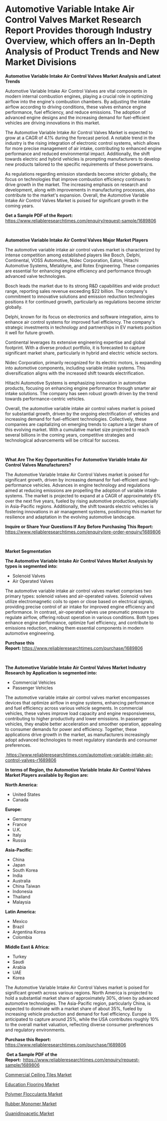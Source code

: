 <p><h1>Automotive Variable Intake Air Control Valves Market Research Report Provides thorough Industry Overview, which offers an In-Depth Analysis of Product Trends and New Market Divisions</h1></p><p><strong>Automotive Variable Intake Air Control Valves Market Analysis and Latest Trends</strong></p>
<p><p>Automotive Variable Intake Air Control Valves are vital components in modern internal combustion engines, playing a crucial role in optimizing airflow into the engine's combustion chambers. By adjusting the intake airflow according to driving conditions, these valves enhance engine performance, fuel efficiency, and reduce emissions. The adoption of advanced engine designs and the increasing demand for fuel-efficient vehicles are driving innovations in this market.</p><p>The Automotive Variable Intake Air Control Valves Market is expected to grow at a CAGR of 4.1% during the forecast period. A notable trend in the industry is the rising integration of electronic control systems, which allows for more precise management of air intake, contributing to enhanced engine performance and reduced environmental impact. Additionally, the shift towards electric and hybrid vehicles is prompting manufacturers to develop new products tailored to the specific requirements of these powertrains. </p><p>As regulations regarding emission standards become stricter globally, the focus on technologies that improve combustion efficiency continues to drive growth in the market. The increasing emphasis on research and development, along with improvements in manufacturing processes, also contribute to the market's expansion. Overall, the Automotive Variable Intake Air Control Valves Market is poised for significant growth in the coming years.</p></p>
<p><strong>Get a Sample PDF of the Report:&nbsp;</strong> <a href="https://www.reliableresearchtimes.com/enquiry/request-sample/1689806?utm_campaign=1625&utm_medium=2&utm_source=Github&utm_content=ia&utm_term=17102024&utm_id=automotive-variable-intake-air-control-valves">https://www.reliableresearchtimes.com/enquiry/request-sample/1689806</a></p>
<p>&nbsp;</p>
<p><strong>Automotive Variable Intake Air Control Valves Major Market Players</strong></p>
<p><p>The automotive variable intake air control valves market is characterized by intense competition among established players like Bosch, Delphi, Continental, VOSS Automotive, Nidec Corporation, Eaton, Hitachi Automotive Systems, Metaldyne, and Rotex Engineering. These companies are essential for enhancing engine efficiency and performance through advanced valve technologies.</p><p>Bosch leads the market due to its strong R&D capabilities and wide product range, reporting sales revenue exceeding $22 billion. The company's commitment to innovative solutions and emission reduction technologies positions it for continued growth, particularly as regulations become stricter globally.</p><p>Delphi, known for its focus on electronics and software integration, aims to enhance air control systems for improved fuel efficiency. The company's strategic investments in technology and partnerships in EV markets position it well for future growth.</p><p>Continental leverages its extensive engineering expertise and global footprint. With a diverse product portfolio, it is forecasted to capture significant market share, particularly in hybrid and electric vehicle sectors.</p><p>Nidec Corporation, primarily recognized for its electric motors, is expanding into automotive components, including variable intake systems. This diversification aligns with the increased shift towards electrification.</p><p>Hitachi Automotive Systems is emphasizing innovation in automotive products, focusing on enhancing engine performance through smarter air intake solutions. The company has seen robust growth driven by the trend towards performance-centric vehicles.</p><p>Overall, the automotive variable intake air control valves market is poised for substantial growth, driven by the ongoing electrification of vehicles and increasing demand for fuel-efficient technologies. Collectively, these companies are capitalizing on emerging trends to capture a larger share of this evolving market. With a cumulative market size projected to reach several billions in the coming years, competitive strategies and technological advancements will be critical for success.</p></p>
<p>&nbsp;</p>
<p><strong>What Are The Key Opportunities For Automotive Variable Intake Air Control Valves Manufacturers?</strong></p>
<p><p>The Automotive Variable Intake Air Control Valves market is poised for significant growth, driven by increasing demand for fuel-efficient and high-performance vehicles. Advances in engine technology and regulations aimed at reducing emissions are propelling the adoption of variable intake systems. The market is projected to expand at a CAGR of approximately 6% over the next five years, fueled by rising automotive production, especially in Asia-Pacific regions. Additionally, the shift towards electric vehicles is fostering innovations in air management systems, positioning this market for resilience and adaptation in the evolving automotive landscape.</p></p>
<p><strong>Inquire or Share Your Questions If Any Before Purchasing This Report:</strong> <a href="https://www.reliableresearchtimes.com/enquiry/pre-order-enquiry/1689806?utm_campaign=1625&utm_medium=2&utm_source=Github&utm_content=ia&utm_term=17102024&utm_id=automotive-variable-intake-air-control-valves">https://www.reliableresearchtimes.com/enquiry/pre-order-enquiry/1689806</a></p>
<p>&nbsp;</p>
<p><strong>Market Segmentation</strong></p>
<p><strong>The Automotive Variable Intake Air Control Valves Market Analysis by types is segmented into:</strong></p>
<p><ul><li>Solenoid Valves</li><li>Air Operated Valves</li></ul></p>
<p><p>The automotive variable intake air control valves market comprises two primary types: solenoid valves and air-operated valves. Solenoid valves utilize electromagnetic coils to open or close based on electrical signals, providing precise control of air intake for improved engine efficiency and performance. In contrast, air-operated valves use pneumatic pressure to regulate airflow, offering robust operation in various conditions. Both types enhance engine performance, optimize fuel efficiency, and contribute to emissions reduction, making them essential components in modern automotive engineering.</p></p>
<p><strong>Purchase this Report:&nbsp;</strong><a href="https://www.reliableresearchtimes.com/purchase/1689806?utm_campaign=1625&utm_medium=2&utm_source=Github&utm_content=ia&utm_term=17102024&utm_id=automotive-variable-intake-air-control-valves">https://www.reliableresearchtimes.com/purchase/1689806</a></p>
<p>&nbsp;</p>
<p><strong>The Automotive Variable Intake Air Control Valves Market Industry Research by Application is segmented into:</strong></p>
<p><ul><li>Commercial Vehicles</li><li>Passenger Vehicles</li></ul></p>
<p><p>The automotive variable intake air control valves market encompasses devices that optimize airflow in engine systems, enhancing performance and fuel efficiency across various vehicle segments. In commercial vehicles, these valves improve load capacity and engine responsiveness, contributing to higher productivity and lower emissions. In passenger vehicles, they enable better acceleration and smoother operation, appealing to consumer demands for power and efficiency. Together, these applications drive growth in the market, as manufacturers increasingly adopt advanced technologies to meet regulatory standards and consumer preferences.</p></p>
<p><a href="https://www.reliableresearchtimes.com/automotive-variable-intake-air-control-valves-r1689806?utm_campaign=1625&utm_medium=2&utm_source=Github&utm_content=ia&utm_term=17102024&utm_id=automotive-variable-intake-air-control-valves">&nbsp;https://www.reliableresearchtimes.com/automotive-variable-intake-air-control-valves-r1689806</a></p>
<p><strong>In terms of Region, the Automotive Variable Intake Air Control Valves Market Players available by Region are:</strong></p>
<p>
    <p> <strong> North America: </strong>
        <ul>
            <li>United States</li>
            <li>Canada</li>
        </ul>
        </p> 
    <p> <strong> Europe: </strong>
        <ul>
            <li>Germany</li>
            <li>France</li>
            <li>U.K.</li>
            <li>Italy</li>
            <li>Russia</li>
        </ul>
        </p> 
    <p> <strong> Asia-Pacific: </strong>
        <ul>
            <li>China</li>
            <li>Japan</li>
            <li>South Korea</li>
            <li>India</li>
            <li>Australia</li>
            <li>China Taiwan</li>
            <li>Indonesia</li>
            <li>Thailand</li>
            <li>Malaysia</li>
        </ul>
        </p> 
    <p> <strong> Latin America: </strong>
        <ul>
            <li>Mexico</li>
            <li>Brazil</li>
            <li>Argentina Korea</li>
            <li>Colombia</li>
        </ul>
        </p> 
    <p> <strong> Middle East & Africa: </strong>
        <ul>
            <li>Turkey</li>
            <li>Saudi</li>
            <li>Arabia</li>
            <li>UAE</li>
            <li>Korea</li>
        </ul>
    </p>
    </p>
<p><p>The Automotive Variable Intake Air Control Valves market is poised for significant growth across various regions. North America is projected to hold a substantial market share of approximately 30%, driven by advanced automotive technologies. The Asia-Pacific region, particularly China, is expected to dominate with a market share of about 35%, fueled by increasing vehicle production and demand for fuel efficiency. Europe is anticipated to capture around 25%, while the USA contributes roughly 10% to the overall market valuation, reflecting diverse consumer preferences and regulatory environments.</p></p>
<p><strong>Purchase this Report: </strong><a href="https://www.reliableresearchtimes.com/purchase/1689806?utm_campaign=1625&utm_medium=2&utm_source=Github&utm_content=ia&utm_term=17102024&utm_id=automotive-variable-intake-air-control-valves">https://www.reliableresearchtimes.com/purchase/1689806</a></p>
<p>&nbsp;<strong>Get a Sample PDF of the Report:&nbsp;&nbsp;</strong><a href="https://www.reliableresearchtimes.com/enquiry/request-sample/1689806?utm_campaign=1625&utm_medium=2&utm_source=Github&utm_content=ia&utm_term=17102024&utm_id=automotive-variable-intake-air-control-valves">https://www.reliableresearchtimes.com/enquiry/request-sample/1689806</a></p>
<p><strong></strong></p>
<p><p><a href="https://www.linkedin.com/pulse/commercial-ceiling-tiles-market-matrix-applications-types-hkzye?utm_campaign=1625&utm_medium=2&utm_source=Github&utm_content=ia&utm_term=17102024&utm_id=automotive-variable-intake-air-control-valves">Commercial Ceiling Tiles Market</a></p><p><a href="https://www.linkedin.com/pulse/global-education-flooring-market-opportunities-challenges2024-bc66e?utm_campaign=1625&utm_medium=2&utm_source=Github&utm_content=ia&utm_term=17102024&utm_id=automotive-variable-intake-air-control-valves">Education Flooring Market</a></p><p><a href="https://www.linkedin.com/pulse/polymer-flocculants-market-global-regional-analysis-focus-end-vhhne?utm_campaign=1625&utm_medium=2&utm_source=Github&utm_content=ia&utm_term=17102024&utm_id=automotive-variable-intake-air-control-valves">Polymer Flocculants Market</a></p><p><a href="https://www.linkedin.com/pulse/regulatory-landscape-its-influence-global-rubber-monomer-market-eytse?utm_campaign=1625&utm_medium=2&utm_source=Github&utm_content=ia&utm_term=17102024&utm_id=automotive-variable-intake-air-control-valves">Rubber Monomer Market</a></p><p><a href="https://www.linkedin.com/pulse/investment-opportunities-guanidinoacetic-sector-risk-analysis-fn8le?utm_campaign=1625&utm_medium=2&utm_source=Github&utm_content=ia&utm_term=17102024&utm_id=automotive-variable-intake-air-control-valves">Guanidinoacetic Market</a></p></p>